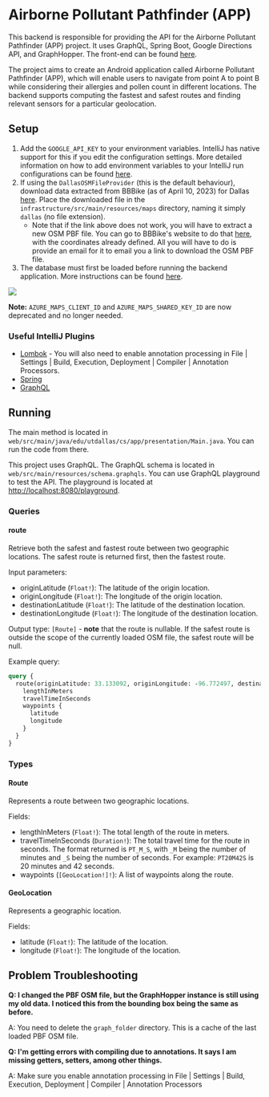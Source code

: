 # Airborne Pollutant Pathfinder (APP)

This backend is responsible for providing the API for the Airborne Pollutant Pathfinder (APP) project. It uses GraphQL,
Spring Boot, Google Directions API, and GraphHopper. The front-end can be found [here](https://github.com/Airborne-Pollutant-Pathfinder/APP-interface).

The project aims to create an Android application called Airborne Pollutant Pathfinder (APP), which will enable users to
navigate from point A to point B while considering their allergies and pollen count in different locations. The backend
supports computing the fastest and safest routes and finding relevant sensors for a particular geolocation.

## Setup

1. Add the `GOOGLE_API_KEY` to your environment variables. IntelliJ has native support for this if 
   you edit the configuration settings. More detailed information on how to add environment
   variables to your IntelliJ run configurations can be found 
   [here](https://www.jetbrains.com/help/objc/add-environment-variables-and-program-arguments.html#add-environment-variables).
2. If using the `DallasOSMFileProvider` (this is the default behaviour), download data extracted from BBBike (as of 
   April 10, 2023) for Dallas 
   [here](https://cometmail-my.sharepoint.com/:u:/g/personal/jjp160630_utdallas_edu/EdrAdf1TrIdFumvKV8GIZ6cBgPfMQwgkTuHwvgzG4dns4A?e=6nTln6). Place the
   downloaded file in the `infrastructure/src/main/resources/maps` directory, naming it simply `dallas` (no file extension).
   - Note that if the link above does not work, you will have to extract a new OSM PBF file. You can go to 
     BBBike's website to do that 
     [here](https://extract.bbbike.org/?sw_lng=-97.395&sw_lat=32.635&ne_lng=-96.024&ne_lat=33.309&format=osm.pbf&city=Dallas&lang=en),
     with the coordinates already defined. All you will have to do is provide an email for it to email you a link to
     download the OSM PBF file.
3. The database must first be loaded before running the backend application. More instructions can be found 
   [here](https://github.com/Airborne-Pollutant-Pathfinder/APP-database).

![](https://i.imgur.com/g3dg3Ls.png)

**Note:** `AZURE_MAPS_CLIENT_ID` and `AZURE_MAPS_SHARED_KEY_ID` are now deprecated and no 
longer needed.

### Useful IntelliJ Plugins

- [Lombok](https://plugins.jetbrains.com/plugin/6317-lombok) - You will also need to enable annotation processing in 
  File | Settings | Build, Execution, Deployment | Compiler | Annotation Processors.
- [Spring](https://plugins.jetbrains.com/plugin/20221-spring)
- [GraphQL](https://plugins.jetbrains.com/plugin/8097-graphql)

## Running

The main method is located in `web/src/main/java/edu/utdallas/cs/app/presentation/Main.java`. You can run the code from 
there.

This project uses GraphQL. The GraphQL schema is located in `web/src/main/resources/schema.graphqls`. You can use
GraphQL playground to test the API. The playground is located at [http://localhost:8080/playground](http://localhost:8080/playground).

### Queries

#### route

Retrieve both the safest and fastest route between two geographic locations. The safest route is returned first, then
the fastest route.

Input parameters:

- originLatitude (`Float!`): The latitude of the origin location.
- originLongitude (`Float!`): The longitude of the origin location.
- destinationLatitude (`Float!`): The latitude of the destination location.
- destinationLongitude (`Float!`): The longitude of the destination location.

Output type: `[Route]` - **note** that the route is nullable. If the safest route is outside the scope of the currently
loaded OSM file, the safest route will be null.

Example query:

```graphql
query {
  route(originLatitude: 33.133092, originLongitude: -96.772497, destinationLatitude: 32.985661, destinationLongitude: -96.750462) {
    lengthInMeters
    travelTimeInSeconds
    waypoints {
      latitude
      longitude
    }
  }
}
```

### Types

#### Route

Represents a route between two geographic locations.

Fields:

- lengthInMeters (`Float!`): The total length of the route in meters.
- travelTimeInSeconds (`Duration!`): The total travel time for the route in seconds. The format returned is `PT_M_S`, with
  `_M` being the number of minutes and `_S` being the number of seconds. For example: `PT20M42S` is 20 minutes and 42 seconds.
- waypoints (`[GeoLocation!]!`): A list of waypoints along the route.

#### GeoLocation

Represents a geographic location.

Fields:

- latitude (`Float!`): The latitude of the location.
- longitude (`Float!`): The longitude of the location.

## Problem Troubleshooting

**Q: I changed the PBF OSM file, but the GraphHopper instance is still using my old data. I noticed this from the
bounding box being the same as before.**

A: You need to delete the `graph_folder` directory. This is a cache of the last loaded PBF OSM file.

**Q: I'm getting errors with compiling due to annotations. It says I am missing getters, setters, among other things.**

A: Make sure you enable annotation processing in File | Settings | Build, Execution, Deployment | Compiler | Annotation Processors